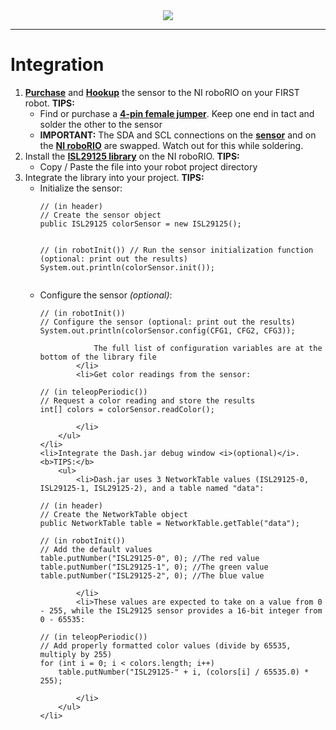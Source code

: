 <div align="center"><img src="http://i.imgur.com/kMnwB2H.png"/></div>
<hr>

<h1>Integration</h1>
<ol type="1">
    <li><b><a href="https://www.sparkfun.com/products/12829">Purchase</a></b> and <b><a href="https://learn.sparkfun.com/tutorials/isl29125-rgb-light-sensor-hookup-guide">Hookup</a></b> the sensor to the NI roboRIO on your FIRST robot. <b>TIPS:</b>
        <ul>
            <li>Find or purchase a <b><a href="http://i.imgur.com/vP1dlOZ.jpg">4-pin female jumper</a></b>. Keep one end in tact and solder the other to the sensor</li>
            <li><b>IMPORTANT:</b> The SDA and SCL connections on the <b><a href="http://i.imgur.com/vjzoYtm.png">sensor</a></b> and on the <b><a href="http://i.imgur.com/DSNJLGU.png">NI roboRIO</a></b> are swapped. Watch out for this while soldering.</li>
        </ul>
    </li>
    <li>Install the <b><a href="https://github.com/frc4976/ISL29125_Breakout/blob/master/src/ca/_4976/color/ISL29125.java">ISL29125 library</a></b> on the NI roboRIO. <b>TIPS:</b>
        <ul>
            <li>Copy / Paste the file into your robot project directory</li>
        </ul>
    </li>
    <li>Integrate the library into your project. <b>TIPS:</b>
        <ul>
            <li>Initialize the sensor:
<pre><code>// (in header)
// Create the sensor object
public ISL29125 colorSensor = new ISL29125();

// (in robotInit())
// Run the sensor initialization function (optional: print out the results)
System.out.println(colorSensor.init());</code></pre>
            </li>
            <li>Configure the sensor <i>(optional)</i>:
<pre><code>// (in robotInit())
// Configure the sensor (optional: print out the results)
System.out.println(colorSensor.config(CFG1, CFG2, CFG3));</code></pre>
                The full list of configuration variables are at the bottom of the library file
            </li>
            <li>Get color readings from the sensor:
<pre><code>// (in teleopPeriodic())
// Request a color reading and store the results
int[] colors = colorSensor.readColor();</code></pre>
            </li>
        </ul>
    </li>
    <li>Integrate the Dash.jar debug window <i>(optional)</i>. <b>TIPS:</b>
        <ul>
            <li>Dash.jar uses 3 NetworkTable values (ISL29125-0, ISL29125-1, ISL29125-2), and a table named "data":
<pre><code>// (in header)
// Create the NetworkTable object
public NetworkTable table = NetworkTable.getTable("data");

// (in robotInit())
// Add the default values
table.putNumber("ISL29125-0", 0); //The red value
table.putNumber("ISL29125-1", 0); //The green value
table.putNumber("ISL29125-2", 0); //The blue value</code></pre>
            </li>
            <li>These values are expected to take on a value from 0 - 255, while the ISL29125 sensor provides a 16-bit integer from 0 - 65535:
<pre><code>// (in teleopPeriodic())
// Add properly formatted color values (divide by 65535, multiply by 255)
for (int i = 0; i < colors.length; i++)
    table.putNumber("ISL29125-" + i, (colors[i] / 65535.0) * 255);</code></pre>
            </li>
        </ul>
    </li>
</ol>
